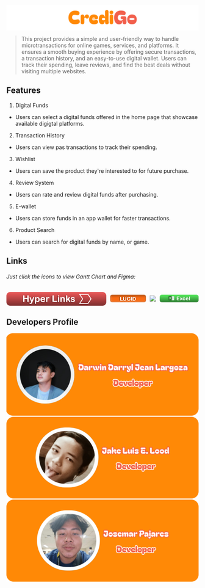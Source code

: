 <!-- Logo -->
<div style="display: flex; align-items: center; gap: 10px;">
  <img
    src="https://github.com/Dadaisuk1/Dadaisuk1/blob/main/media/CrediGo(3).svg"
  />
</div>

> This project provides a simple and user-friendly way to handle microtransactions for online games, services, and platforms. It ensures a smooth buying experience by offering secure transactions, a transaction history, and an easy-to-use digital wallet. Users can track their spending, leave reviews, and find the best deals without visiting multiple websites.

## Features

1. Digital Funds
- Users can select a digital funds offered in the home page that showcase available digigtal platforms.

2. Transaction History
- Users can view pas transactions to track their spending.

3. Wishlist
- Users can save the product they're interested to for future purchase.

4. Review System
- Users can rate and review digital funds after purchasing.

5. E-wallet
- Users can store funds in an app wallet for faster transactions.

6. Product Search
- Users can search for digital funds by name, or game.

## Links
<h6>
  Just click the icons to view Gantt Chart and Figma:
</h6>
<div style="display: flex; align-items: center; gap: 10px; text-decoration: none;">
  <img
    src="https://github.com/Dadaisuk1/Dadaisuk1/blob/main/media/hp.svg"
    alt="Just click to the logo's to go the links."
  />
  <a href="https://lucid.app/lucidchart/59c36890-8e4d-48da-8aca-16e5c81e1054/edit?viewport_loc=-1024%2C-387%2C2217%2C1039%2C0_0&invitationId=inv_87b4ae2b-4f35-4f92-9fce-7e6728ac5c6f" style="text-decoration: none;">
    <img
      src="https://github.com/Dadaisuk1/Dadaisuk1/blob/main/media/Lucide.svg"
    />
  </a>
  <a href="https://www.figma.com/design/nlGKqwtZBEyUyPYoN3uaKw/CrediGo?t=5uXRMXJg4xgnEZQv-1" style="text-decoration: none;">
    <img
      src="https://img.shields.io/badge/figma-%23F24E1E.svg?style=plastic&logo=figma&logoColor=white"
    />
  </a>
  <a href="#" style="text-decoration: none;">
    <img
      src="https://github.com/Dadaisuk1/Dadaisuk1/blob/main/media/Gahntt%20Chart.svg"
    />
  </a>
</div>

## Developers Profile

<a href="https://github.com/Dadaisuk1" style="text-decoration: none;">
    <img
      src="https://github.com/Dadaisuk1/Dadaisuk1/blob/main/media/Dev(1).svg"
    />
</a>

<a href="https://github.com/whysoserious3221" style="text-decoration: none;">
    <img
      src="https://github.com/Dadaisuk1/Dadaisuk1/blob/main/media/Dev(2).svg"
    />
</a>

<a href="https://github.com/Boyax123123" style="text-decoration: none;">
    <img
      src="https://github.com/Dadaisuk1/Dadaisuk1/blob/main/media/Dev(3).svg"
    />
</a>




